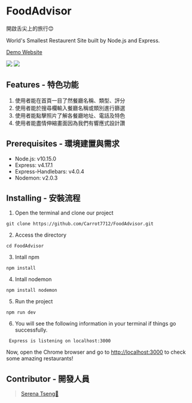 # FoodAdvisor

開啟舌尖上的旅行😊

World's Smallest Restaurent Site built by Node.js and Express.

[Demo Website](https://carrot7712.github.io/FoodAdvisor/)

![](https://i.imgur.com/XjOwyFo.gif)
![](https://i.imgur.com/XXgFRKx.png)

## Features - 特色功能

1. 使用者能在首頁一目了然餐廳名稱、類型、評分
2. 使用者能於搜尋欄輸入餐廳名稱或類別進行篩選
3. 使用者能點擊照片了解各餐廳地址、電話及特色
4. 使用者能盡情伸縮畫面因為我們有響應式設計讚


## Prerequisites - 環境建置與需求

* Node.js: v10.15.0
* Express: v4.17.1
* Express-Handlebars: v4.0.4
* Nodemon: v2.0.3

## Installing - 安裝流程

1. Open the terminal and clone our project

```
git clone https://github.com/Carrot7712/FoodAdvisor.git
```

2. Access the directory

```
cd FoodAdvisor
```

3. Intall npm 

```
npm install 
```

4. Intall nodemon

```
npm install nodemon
```

5. Run the project
```
npm run dev
```

6. You will see the following information in your terminal if things go successfully.

```
 Express is listening on localhost:3000
```

Now, open the Chrome browser and go to [http://localhost:3000](http://localhost:3000) to check some amazing restaurants!



## Contributor - 開發人員

> [Serena Tseng🥕](https://github.com/Carrot7712)
